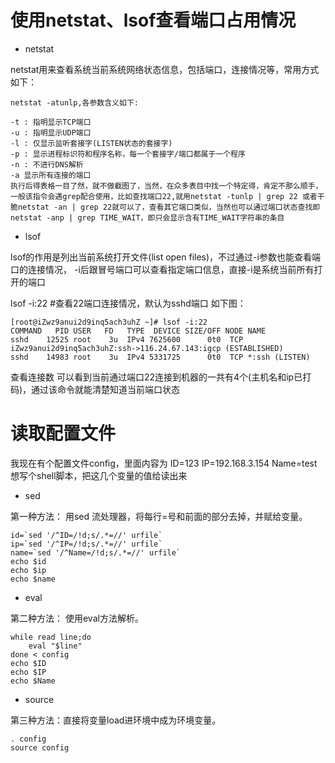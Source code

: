 

# 使用netstat、lsof查看端口占用情况
- netstat

netstat用来查看系统当前系统网络状态信息，包括端口，连接情况等，常用方式如下：

```
netstat -atunlp,各参数含义如下:

-t : 指明显示TCP端口
-u : 指明显示UDP端口
-l : 仅显示监听套接字(LISTEN状态的套接字)
-p : 显示进程标识符和程序名称，每一个套接字/端口都属于一个程序
-n : 不进行DNS解析
-a 显示所有连接的端口
执行后得表格一目了然，就不做截图了，当然，在众多表目中找一个特定得，肯定不那么顺手，一般该指令会遇grep配合使用，比如查找端口22,就用netstat -tunlp | grep 22 或者干脆netstat -an | grep 22就可以了，查看其它端口类似，当然也可以通过端口状态查找即netstat -anp | grep TIME_WAIT，即只会显示含有TIME_WAIT字符串的条目

```

- lsof

lsof的作用是列出当前系统打开文件(list open files)，不过通过-i参数也能查看端口的连接情况，
-i后跟冒号端口可以查看指定端口信息，直接-i是系统当前所有打开的端口

lsof -i:22 #查看22端口连接情况，默认为sshd端口 如下图：
```
[root@iZwz9anui2d9inq5ach3uhZ ~]# lsof -i:22
COMMAND   PID USER   FD   TYPE  DEVICE SIZE/OFF NODE NAME
sshd    12525 root    3u  IPv4 7625600      0t0  TCP iZwz9anui2d9inq5ach3uhZ:ssh->116.24.67.143:igcp (ESTABLISHED)
sshd    14983 root    3u  IPv4 5331725      0t0  TCP *:ssh (LISTEN)
```
查看连接数
可以看到当前通过端口22连接到机器的一共有4个(主机名和ip已打码)，通过该命令就能清楚知道当前端口状态

# 读取配置文件

我现在有个配置文件config，里面内容为
ID=123
IP=192.168.3.154
Name=test
想写个shell脚本，把这几个变量的值给读出来

- sed

第一种方法： 用sed 流处理器，将每行=号和前面的部分去掉，并赋给变量。
```
id=`sed '/^ID=/!d;s/.*=//' urfile`
ip=`sed '/^IP=/!d;s/.*=//' urfile`
name=`sed '/^Name=/!d;s/.*=//' urfile`
echo $id
echo $ip
echo $name
```


- eval 

第二种方法： 使用eval方法解析。
```
while read line;do
    eval "$line"
done < config
echo $ID
echo $IP
echo $Name
```

- source

第三种方法：直接将变量load进环境中成为环境变量。

```
. config
source config
```